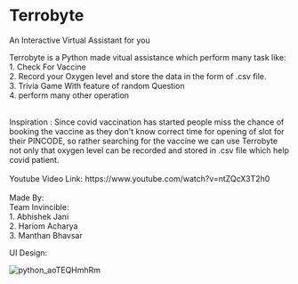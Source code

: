 # Terrobyte
An Interactive Virtual Assistant for you

Terrobyte is a Python made vitual assistance which perform many task like:
   <br> 1. Check For Vaccine 
   <br> 2. Record your Oxygen level and store the data in the form of .csv file.
   <br> 3. Trivia Game With feature of random Question
   <br> 4. perform many other operation
   
   <br>
   Inspiration : Since covid vaccination has started people miss the chance of booking the vaccine as they don't know correct time for opening of slot for their PINCODE, so rather searching for the vaccine we can use Terrobyte not only that oxygen level can be recorded and stored in .csv file which help covid patient. 
   <br>
   <br>
   Youtube Video Link: https://www.youtube.com/watch?v=ntZQcX3T2h0
   <br>
   <br>
   Made By:
  
   <br>
   Team Invincible:
   <br>
   1. Abhishek Jani<br>
   2. Hariom Acharya<br>
   3. Manthan Bhavsar<br>
   
   
   UI Design:
   
   
   
   
   
   
   
   
  ![python_aoTEQHmhRm](https://user-images.githubusercontent.com/65763501/120092256-1d0dcf00-c12f-11eb-8692-d1c4ceb1fad2.png)

   
